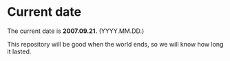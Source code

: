 # Current date

The current date is **2007.09.21.** (YYYY.MM.DD.)

This repository will be good when the world ends, so we will know how long it lasted.